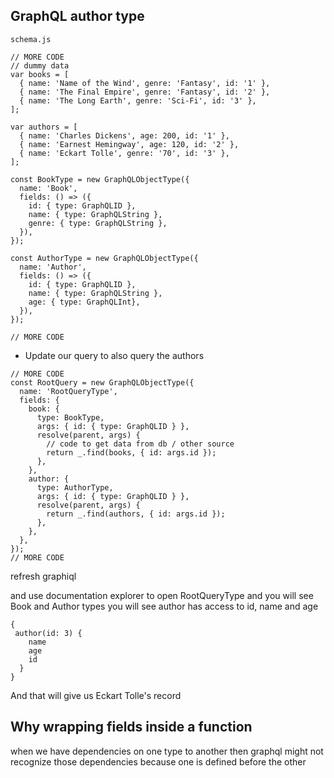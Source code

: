 ## GraphQL author type
`schema.js`

```
// MORE CODE
// dummy data
var books = [
  { name: 'Name of the Wind', genre: 'Fantasy', id: '1' },
  { name: 'The Final Empire', genre: 'Fantasy', id: '2' },
  { name: 'The Long Earth', genre: 'Sci-Fi', id: '3' },
];

var authors = [
  { name: 'Charles Dickens', age: 200, id: '1' },
  { name: 'Earnest Hemingway', age: 120, id: '2' },
  { name: 'Eckart Tolle', genre: '70', id: '3' },
];

const BookType = new GraphQLObjectType({
  name: 'Book',
  fields: () => ({
    id: { type: GraphQLID },
    name: { type: GraphQLString },
    genre: { type: GraphQLString },
  }),
});

const AuthorType = new GraphQLObjectType({
  name: 'Author',
  fields: () => ({
    id: { type: GraphQLID },
    name: { type: GraphQLString },
    age: { type: GraphQLInt},
  }),
});

// MORE CODE
```

* Update our query to also query the authors

```
// MORE CODE
const RootQuery = new GraphQLObjectType({
  name: 'RootQueryType',
  fields: {
    book: {
      type: BookType,
      args: { id: { type: GraphQLID } },
      resolve(parent, args) {
        // code to get data from db / other source
        return _.find(books, { id: args.id });
      },
    },
    author: {
      type: AuthorType,
      args: { id: { type: GraphQLID } },
      resolve(parent, args) {
        return _.find(authors, { id: args.id });
      },
    },
  },
});
// MORE CODE
```

refresh graphiql

and use documentation explorer to open RootQueryType
and you will see Book and Author types
    you will see author has access to id, name and age

```
{
 author(id: 3) {
    name
    age
    id
  }
}
```

And that will give us Eckart Tolle's record

## Why wrapping fields inside a function
when we have dependencies on one type to another then graphql might not recognize those dependencies because one is defined before the other
